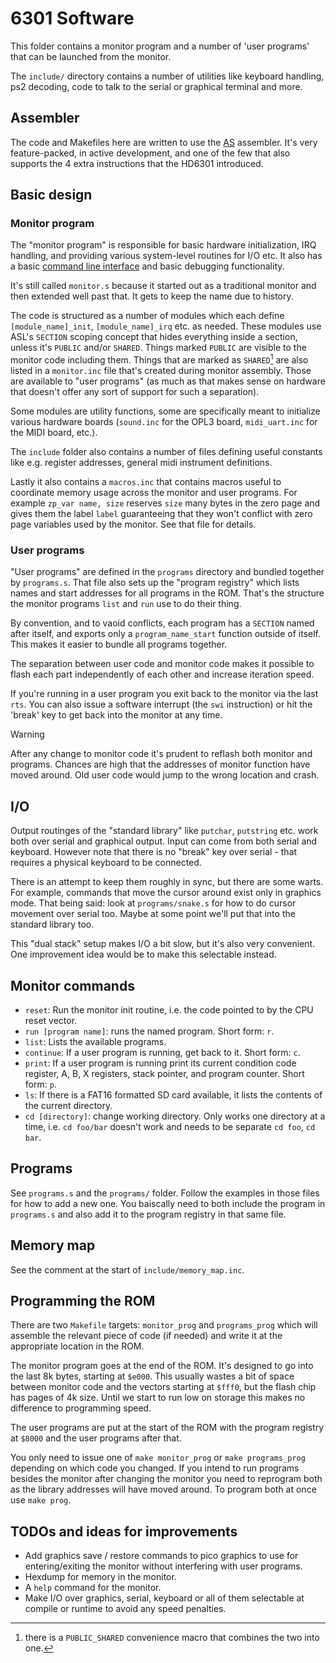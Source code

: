 # 6301 Software

This folder contains a monitor program and a number of 'user programs' that can
be launched from the monitor.

The `include/` directory contains a number of utilities like keyboard handling,
ps2 decoding, code to talk to the serial or graphical terminal and more.

## Assembler

The code and Makefiles here are written to use the
[AS](http://john.ccac.rwth-aachen.de:8000/as/) assembler. It's very
feature-packed, in active development, and one of the few that also supports the
4 extra instructions that the HD6301 introduced.

## Basic design

### Monitor program

The "monitor program" is responsible for basic hardware initialization, IRQ
handling, and providing various system-level routines for I/O etc. It also has
a basic [command line interface](#monitor-commands) and basic debugging functionality.

It's still called `monitor.s` because it started out as a traditional monitor
and then extended well past that. It gets to keep the name due to history.

The code is structured as a number of modules which each define
`[module_name]_init`, `[module_name]_irq` etc. as needed. These modules use
ASL's `SECTION` scoping concept that hides everything inside a section, unless
it's `PUBLIC` and/or `SHARED`. Things marked `PUBLIC` are visible to the monitor
code including them. Things that are marked as `SHARED`[^1] are also listed in a
`monitor.inc` file that's created during monitor assembly. Those are available
to "user programs" (as much as that makes sense on hardware that doesn't offer
any sort of support for such a separation).

Some modules are utility functions, some are specifically meant to initialize
various hardware boards (`sound.inc` for the OPL3 board, `midi_uart.inc` for the
MIDI board, etc.).

The `include` folder also contains a number of files defining useful constants
like e.g. register addresses, general midi instrument definitions.

Lastly it also contains a `macros.inc` that contains macros useful to coordinate
memory usage across the monitor and user programs. For example `zp_var name,
size` reserves `size` many bytes in the zero page and gives them the label
`label` guaranteeing that they won't conflict with zero page variables used by
the monitor. See that file for details.

[^1]: there is a `PUBLIC_SHARED` convenience macro that combines the two into
  one.

### User programs

"User programs" are defined in the `programs` directory and bundled together by
`programs.s`. That file also sets up the "program registry" which lists names
and start addresses for all programs in the ROM. That's the structure the
monitor programs `list` and `run` use to do their thing.

By convention, and to vaoid conflicts, each program has a `SECTION` named after
itself, and exports only a `program_name_start` function outside of itself. This
makes it easier to bundle all programs together.

The separation between user code and monitor code makes it possible to flash
each part independently of each other and increase iteration speed.

If you're running in a user program you exit back to the monitor via the last
`rts`. You can also issue a software interrupt (the `swi` instruction) or hit
the 'break' key to get back into the monitor at any time.

> [!WARNING]
> After any change to monitor code it's prudent to reflash both monitor and
> programs. Chances are high that the addresses of monitor function have moved
> around. Old user code would jump to the wrong location and crash.

## I/O

Output routinges of the "standard library" like `putchar`, `putstring` etc. work
both over serial and graphical output. Input can come from both serial and
keyboard. However note that there is no "break" key over serial - that requires
a physical keyboard to be connected.

There is an attempt to keep them roughly in sync, but there are some warts. For
example, commands that move the cursor around exist only in graphics mode. That
being said: look at `programs/snake.s` for how to do cursor movement over serial
too. Maybe at some point we'll put that into the standard library too.

This "dual stack" setup makes I/O a bit slow, but it's also very convenient. One improvement idea would be to make this selectable instead.

## Monitor commands

- `reset`: Run the monitor init routine, i.e. the code pointed to by the CPU
  reset vector.
- `run [program name]`: runs the named program. Short form: `r`.
- `list`: Lists the available programs.
- `continue`: If a user program is running, get back to it. Short form: `c`.
- `print`: If a user program is running print its current condition code
   register, A, B, X registers, stack pointer, and program counter. Short form: `p`.
- `ls`: If there is a FAT16 formatted SD card available, it lists the contents
  of the current directory.
- `cd [directory]`: change working directory. Only works one directory at a
  time, i.e. `cd foo/bar` doesn't work and needs to be separate `cd foo`, `cd
  bar`.

## Programs

See `programs.s` and the `programs/` folder. Follow the examples in those files
for how to add a new one. You baiscally need to both include the program in
`programs.s` and also add it to the program registry in that same file.

## Memory map

See the comment at the start of `include/memory_map.inc`.

## Programming the ROM

There are two `Makefile` targets: `monitor_prog` and `programs_prog` which will
assemble the relevant piece of code (if needed) and write it at the appropriate
location in the ROM.

The monitor program goes at the end of the ROM. It's designed to go into the
last 8k bytes, starting at `$e000`. This usually wastes a bit of space between
monitor code and the vectors starting at `$fff0`, but the flash chip has pages
of 4k size. Until we start to run low on storage this makes no difference to
programming speed.

The user programs are put at the start of the ROM with the program registry at
`$8000` and the user programs after that.

You only need to issue one of `make monitor_prog` or `make programs_prog`
depending on which code you changed. If you intend to run programs besides the
monitor after changing the monitor you need to reprogram both as the library
addresses will have moved around. To program both at once use `make prog`.

## TODOs and ideas for improvements

- Add graphics save / restore commands to pico graphics to use for
   entering/exiting the monitor without interfering with user programs.
- Hexdump for memory in the monitor.
- A `help` command for the monitor.
- Make I/O over graphics, serial, keyboard or all of them selectable at compile
  or runtime to avoid any speed penalties.
